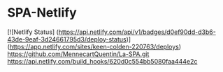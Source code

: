 # SPA-Netlify
[![Netlify Status]
(https://api.netlify.com/api/v1/badges/d0ef90dd-d3b6-43de-9eaf-3d24661795d3/deploy-status)]
(https://app.netlify.com/sites/keen-colden-220763/deploys)
https://github.com/MennecartQuentin/La-SPA.git
https://api.netlify.com/build_hooks/620d0c554bb5080faa444e2c
